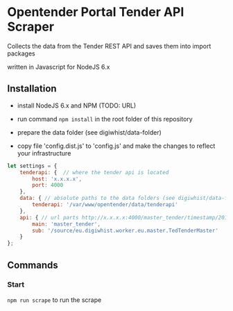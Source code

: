 # Opentender Portal Tender API Scraper

Collects the data from the Tender REST API and saves them into import packages

written in Javascript for NodeJS 6.x

## Installation

- install NodeJS 6.x and NPM (TODO: URL)

- run command `npm install` in the root folder of this repository

- prepare the data folder (see digiwhist/data-folder)

- copy file 'config.dist.js' to 'config.js' and make the changes to reflect your infrastructure

```javascript
let settings = {
	tenderapi: {  // where the tender api is located
		host: 'x.x.x.x',
		port: 4000
	},
	data: { // absolute paths to the data folders (see digiwhist/data-folder)
		tenderapi: '/var/www/opentender/data/tenderapi'
	},
	api: { // url parts http://x.x.x.x:4000/master_tender/timestamp/2016-07-01T12:30:00.000/source/eu.digiwhist.worker.eu.master.TedTenderMaster/page/0
		main: 'master_tender',
		sub: '/source/eu.digiwhist.worker.eu.master.TedTenderMaster'
	}
};
```

## Commands

### Start

`npm run scrape` to run the scrape


